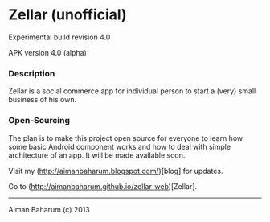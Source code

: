 # Zellar (unofficial)

Experimental build revision 4.0

APK version 4.0 (alpha)

### Description
Zellar is a social commerce app for individual person to start a (very) small business of his own.

### Open-Sourcing
The plan is to make this project open source for everyone to learn how some basic Android component works and how to deal with simple architecture of an app. It will be made available soon.

Visit my (http://aimanbaharum.blogspot.com/)[blog] for updates.

Go to (http://aimanbaharum.github.io/zellar-web)[Zellar].

---
Aiman Baharum (c) 2013
